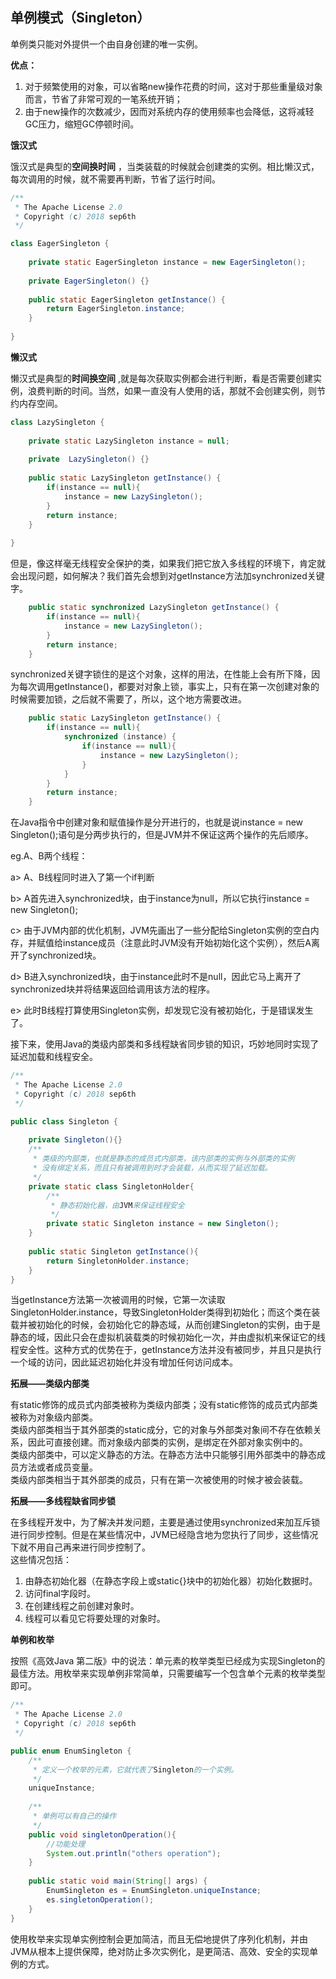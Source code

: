 ## 单例模式（Singleton）

单例类只能对外提供一个由自身创建的唯一实例。

**优点：**  
1. 对于频繁使用的对象，可以省略new操作花费的时间，这对于那些重量级对象而言，节省了非常可观的一笔系统开销；  
2. 由于new操作的次数减少，因而对系统内存的使用频率也会降低，这将减轻GC压力，缩短GC停顿时间。  

**饿汉式**  

饿汉式是典型的**空间换时间**  ，当类装载的时候就会创建类的实例。相比懒汉式，每次调用的时候，就不需要再判断，节省了运行时间。  

```java
/** 
 * The Apache License 2.0
 * Copyright (c) 2018 sep6th
 */

class EagerSingleton {
	
	private static EagerSingleton instance = new EagerSingleton();
	
	private EagerSingleton() {}
	
	public static EagerSingleton getInstance() {
		return EagerSingleton.instance;
	}
	
}
```
**懒汉式**  

懒汉式是典型的**时间换空间**  ,就是每次获取实例都会进行判断，看是否需要创建实例，浪费判断的时间。当然，如果一直没有人使用的话，那就不会创建实例，则节约内存空间。


```java
class LazySingleton {
	
	private static LazySingleton instance = null;
	
	private  LazySingleton() {}
	
	public static LazySingleton getInstance() {
		if(instance == null){
			instance = new LazySingleton();
		}
		return instance;
	}
	
}
```
但是，像这样毫无线程安全保护的类，如果我们把它放入多线程的环境下，肯定就会出现问题，如何解决？我们首先会想到对getInstance方法加synchronized关键字。  

```java
	public static synchronized LazySingleton getInstance() {
		if(instance == null){
			instance = new LazySingleton();
		}
		return instance;
	}

```
synchronized关键字锁住的是这个对象，这样的用法，在性能上会有所下降，因为每次调用getInstance()，都要对对象上锁，事实上，只有在第一次创建对象的时候需要加锁，之后就不需要了，所以，这个地方需要改进。  


```java
	public static LazySingleton getInstance() {
		if(instance == null){
			synchronized (instance) {
				if(instance == null){
					instance = new LazySingleton();
				}
			}
		}
		return instance;
	}
```

在Java指令中创建对象和赋值操作是分开进行的，也就是说instance = new Singleton();语句是分两步执行的，但是JVM并不保证这两个操作的先后顺序。  

eg.A、B两个线程：  

a> A、B线程同时进入了第一个if判断

b> A首先进入synchronized块，由于instance为null，所以它执行instance = new Singleton();  

c> 由于JVM内部的优化机制，JVM先画出了一些分配给Singleton实例的空白内存，并赋值给instance成员（注意此时JVM没有开始初始化这个实例），然后A离开了synchronized块。  

d> B进入synchronized块，由于instance此时不是null，因此它马上离开了synchronized块并将结果返回给调用该方法的程序。  

e> 此时B线程打算使用Singleton实例，却发现它没有被初始化，于是错误发生了。  

接下来，使用Java的类级内部类和多线程缺省同步锁的知识，巧妙地同时实现了延迟加载和线程安全。

```java
/** 
 * The Apache License 2.0
 * Copyright (c) 2018 sep6th
 */

public class Singleton {  
    
    private Singleton(){}  
    /** 
     * 类级的内部类，也就是静态的成员式内部类，该内部类的实例与外部类的实例 
     * 没有绑定关系，而且只有被调用到时才会装载，从而实现了延迟加载。 
     */  
    private static class SingletonHolder{  
        /** 
         * 静态初始化器，由JVM来保证线程安全 
         */  
        private static Singleton instance = new Singleton();  
    }  
      
    public static Singleton getInstance(){  
        return SingletonHolder.instance;  
    }  
}
```
当getInstance方法第一次被调用的时候，它第一次读取SingletonHolder.instance，导致SingletonHolder类得到初始化；而这个类在装载并被初始化的时候，会初始化它的静态域，从而创建Singleton的实例，由于是静态的域，因此只会在虚拟机装载类的时候初始化一次，并由虚拟机来保证它的线程安全性。这种方式的优势在于，getInstance方法并没有被同步，并且只是执行一个域的访问，因此延迟初始化并没有增加任何访问成本。

**拓展——类级内部类**  
 
有static修饰的成员式内部类被称为类级内部类；没有static修饰的成员式内部类被称为对象级内部类。  
类级内部类相当于其外部类的static成分，它的对象与外部类对象间不存在依赖关系，因此可直接创建。而对象级内部类的实例，是绑定在外部对象实例中的。  
类级内部类中，可以定义静态的方法。在静态方法中只能够引用外部类中的静态成员方法或者成员变量。  
类级内部类相当于其外部类的成员，只有在第一次被使用的时候才被会装载。  

**拓展——多线程缺省同步锁**  

在多线程开发中，为了解决并发问题，主要是通过使用synchronized来加互斥锁进行同步控制。但是在某些情况中，JVM已经隐含地为您执行了同步，这些情况下就不用自己再来进行同步控制了。  
这些情况包括：  
1. 由静态初始化器（在静态字段上或static{}块中的初始化器）初始化数据时。  
2. 访问final字段时。  
3. 在创建线程之前创建对象时。  
4. 线程可以看见它将要处理的对象时。  

**单例和枚举**  

按照《高效Java 第二版》中的说法：单元素的枚举类型已经成为实现Singleton的最佳方法。用枚举来实现单例非常简单，只需要编写一个包含单个元素的枚举类型即可。  

```java
/** 
 * The Apache License 2.0
 * Copyright (c) 2018 sep6th
 */

public enum EnumSingleton {  
    /** 
     * 定义一个枚举的元素，它就代表了Singleton的一个实例。 
     */  
    uniqueInstance;  
      
    /** 
     * 单例可以有自己的操作 
     */  
    public void singletonOperation(){  
        //功能处理  
    	System.out.println("others operation");
    } 
    
    public static void main(String[] args) {
    	EnumSingleton es = EnumSingleton.uniqueInstance;
    	es.singletonOperation();
	}
} 
```
使用枚举来实现单实例控制会更加简洁，而且无偿地提供了序列化机制，并由JVM从根本上提供保障，绝对防止多次实例化，是更简洁、高效、安全的实现单例的方式。

